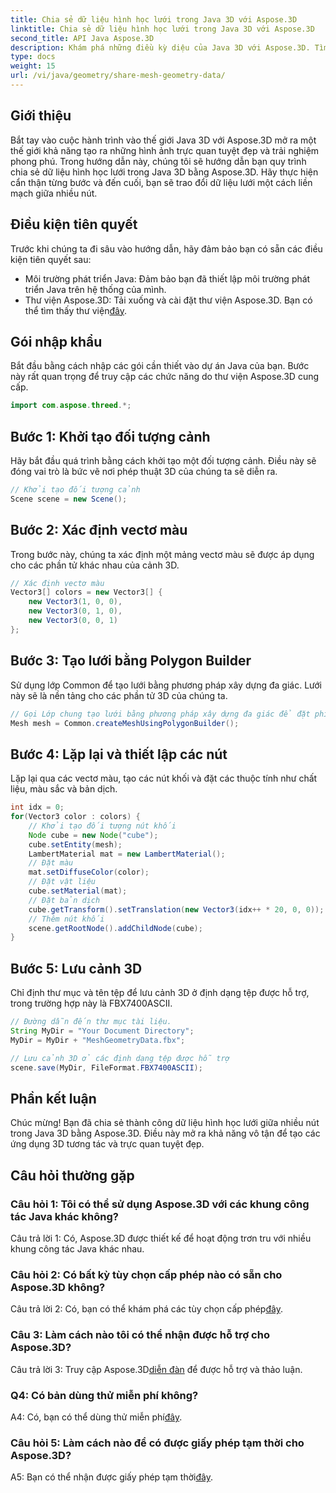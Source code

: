 ```yaml
---
title: Chia sẻ dữ liệu hình học lưới trong Java 3D với Aspose.3D
linktitle: Chia sẻ dữ liệu hình học lưới trong Java 3D với Aspose.3D
second_title: API Java Aspose.3D
description: Khám phá những điều kỳ diệu của Java 3D với Aspose.3D. Tìm hiểu cách chia sẻ dữ liệu hình học lưới một cách dễ dàng giữa các nút trong hướng dẫn toàn diện này.
type: docs
weight: 15
url: /vi/java/geometry/share-mesh-geometry-data/
---
```

## Giới thiệu

Bắt tay vào cuộc hành trình vào thế giới Java 3D với Aspose.3D mở ra một thế giới khả năng tạo ra những hình ảnh trực quan tuyệt đẹp và trải nghiệm phong phú. Trong hướng dẫn này, chúng tôi sẽ hướng dẫn bạn quy trình chia sẻ dữ liệu hình học lưới trong Java 3D bằng Aspose.3D. Hãy thực hiện cẩn thận từng bước và đến cuối, bạn sẽ trao đổi dữ liệu lưới một cách liền mạch giữa nhiều nút.

## Điều kiện tiên quyết

Trước khi chúng ta đi sâu vào hướng dẫn, hãy đảm bảo bạn có sẵn các điều kiện tiên quyết sau:

- Môi trường phát triển Java: Đảm bảo bạn đã thiết lập môi trường phát triển Java trên hệ thống của mình.
-  Thư viện Aspose.3D: Tải xuống và cài đặt thư viện Aspose.3D. Bạn có thể tìm thấy thư viện[đây](https://releases.aspose.com/3d/java/).

## Gói nhập khẩu

Bắt đầu bằng cách nhập các gói cần thiết vào dự án Java của bạn. Bước này rất quan trọng để truy cập các chức năng do thư viện Aspose.3D cung cấp.

```java
import com.aspose.threed.*;
```

## Bước 1: Khởi tạo đối tượng cảnh

Hãy bắt đầu quá trình bằng cách khởi tạo một đối tượng cảnh. Điều này sẽ đóng vai trò là bức vẽ nơi phép thuật 3D của chúng ta sẽ diễn ra.

```java
// Khởi tạo đối tượng cảnh
Scene scene = new Scene();
```

## Bước 2: Xác định vectơ màu

Trong bước này, chúng ta xác định một mảng vectơ màu sẽ được áp dụng cho các phần tử khác nhau của cảnh 3D.

```java
// Xác định vectơ màu
Vector3[] colors = new Vector3[] {
    new Vector3(1, 0, 0),
    new Vector3(0, 1, 0),
    new Vector3(0, 0, 1)
};
```

## Bước 3: Tạo lưới bằng Polygon Builder

Sử dụng lớp Common để tạo lưới bằng phương pháp xây dựng đa giác. Lưới này sẽ là nền tảng cho các phần tử 3D của chúng ta.

```java
// Gọi Lớp chung tạo lưới bằng phương pháp xây dựng đa giác để đặt phiên bản lưới
Mesh mesh = Common.createMeshUsingPolygonBuilder();
```

## Bước 4: Lặp lại và thiết lập các nút

Lặp lại qua các vectơ màu, tạo các nút khối và đặt các thuộc tính như chất liệu, màu sắc và bản dịch.

```java
int idx = 0;
for(Vector3 color : colors) {
    // Khởi tạo đối tượng nút khối
    Node cube = new Node("cube");
    cube.setEntity(mesh);
    LambertMaterial mat = new LambertMaterial();
    // Đặt màu
    mat.setDiffuseColor(color);
    // Đặt vật liệu
    cube.setMaterial(mat);
    // Đặt bản dịch
    cube.getTransform().setTranslation(new Vector3(idx++ * 20, 0, 0));
    // Thêm nút khối
    scene.getRootNode().addChildNode(cube);
}
```

## Bước 5: Lưu cảnh 3D

Chỉ định thư mục và tên tệp để lưu cảnh 3D ở định dạng tệp được hỗ trợ, trong trường hợp này là FBX7400ASCII.

```java
// Đường dẫn đến thư mục tài liệu.
String MyDir = "Your Document Directory";
MyDir = MyDir + "MeshGeometryData.fbx";

// Lưu cảnh 3D ở các định dạng tệp được hỗ trợ
scene.save(MyDir, FileFormat.FBX7400ASCII);
```

## Phần kết luận

Chúc mừng! Bạn đã chia sẻ thành công dữ liệu hình học lưới giữa nhiều nút trong Java 3D bằng Aspose.3D. Điều này mở ra khả năng vô tận để tạo các ứng dụng 3D tương tác và trực quan tuyệt đẹp.

## Câu hỏi thường gặp

### Câu hỏi 1: Tôi có thể sử dụng Aspose.3D với các khung công tác Java khác không?

Câu trả lời 1: Có, Aspose.3D được thiết kế để hoạt động trơn tru với nhiều khung công tác Java khác nhau.

### Câu hỏi 2: Có bất kỳ tùy chọn cấp phép nào có sẵn cho Aspose.3D không?

 Câu trả lời 2: Có, bạn có thể khám phá các tùy chọn cấp phép[đây](https://purchase.aspose.com/buy).

### Câu 3: Làm cách nào tôi có thể nhận được hỗ trợ cho Aspose.3D?

 Câu trả lời 3: Truy cập Aspose.3D[diễn đàn](https://forum.aspose.com/c/3d/18) để được hỗ trợ và thảo luận.

### Q4: Có bản dùng thử miễn phí không?

 A4: Có, bạn có thể dùng thử miễn phí[đây](https://releases.aspose.com/).

### Câu hỏi 5: Làm cách nào để có được giấy phép tạm thời cho Aspose.3D?

 A5: Bạn có thể nhận được giấy phép tạm thời[đây](https://purchase.aspose.com/temporary-license/).